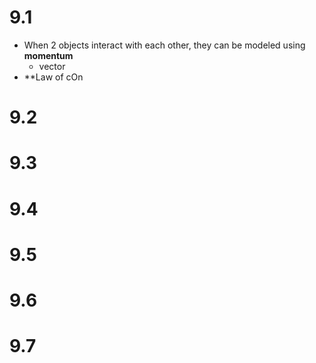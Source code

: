 # 9.1
- When 2 objects interact with each other, they can be modeled using **momentum**
	- vector
- **Law of cOn

# 9.2
# 9.3
# 9.4
# 9.5
# 9.6
# 9.7